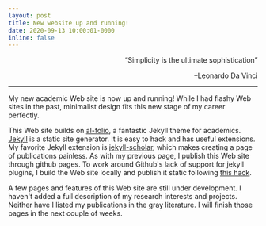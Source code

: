 ```yaml
---
layout: post
title: New website up and running!
date: 2020-09-13 10:00:01-0000
inline: false
---
```


<div align='right'> <q>Simplicity is the ultimate sophistication</q> 
<p>–Leonardo Da Vinci</p>
</div>

***

My new academic Web site is now up and running! While I had flashy Web sites in the past, minimalist design fits this new stage of my career perfectly.

This Web site builds on <ins>[al-folio](https://github.com/alshedivat/al-folio)</ins>, a fantastic 
Jekyll theme for academics. <ins>[Jekyll](https://jekyllrb.com)</ins> is a static site generator. It is 
easy to hack and has useful extensions. My favorite Jekyll extension is <ins>[jekyll-scholar](https://github.com/inukshuk/jekyll-scholar)</ins>, which makes creating a page of publications painless. As with my previous page, I publish this Web site through github pages. To work around Github's lack of support for jekyll plugins, I build the Web site locally and publish it static following <ins>[this hack](http://ixti.net/software/2013/01/28/using-jekyll-plugins-on-github-pages.html)</ins>.

A few pages and features of this Web site are still under development. I haven't added 
a full description of my research interests and projects. Neither 
have I listed my publications in the gray literature. I will finish those pages in the next couple of weeks.
